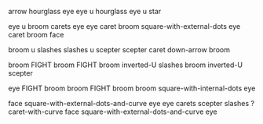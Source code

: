 arrow hourglass eye
eye u hourglass
eye u star

eye u broom carets eye
eye caret broom square-with-external-dots
eye caret broom face

broom u slashes
slashes u scepter
scepter caret down-arrow broom

broom FIGHT broom FIGHT
broom inverted-U slashes
broom inverted-U scepter

eye FIGHT broom
broom FIGHT broom
broom square-with-internal-dots eye

face square-with-external-dots-and-curve eye
eye carets scepter slashes
? caret-with-curve face square-with-external-dots-and-curve eye


